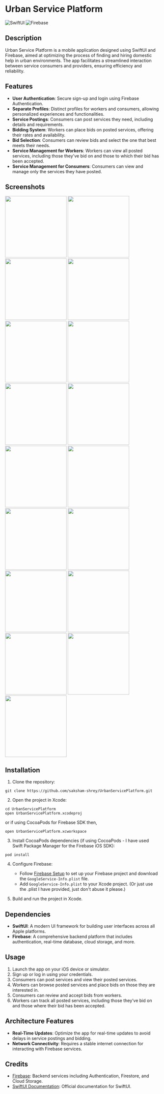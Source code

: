 # Urban Service Platform

![SwiftUI](https://img.shields.io/badge/SwiftUI-UI%20Framework-brightgreen)
![Firebase](https://img.shields.io/badge/Firebase-Backend%20Services-orange)

## Description

Urban Service Platform is a mobile application designed using SwiftUI and Firebase, aimed at optimizing the process of finding and hiring domestic help in urban environments. The app facilitates a streamlined interaction between service consumers and providers, ensuring efficiency and reliability.

## Features

- **User Authentication**: Secure sign-up and login using Firebase Authentication.
- **Separate Profiles**: Distinct profiles for workers and consumers, allowing personalized experiences and functionalities.
- **Service Postings**: Consumers can post services they need, including details and requirements.
- **Bidding System**: Workers can place bids on posted services, offering their rates and availability.
- **Bid Selection**: Consumers can review bids and select the one that best meets their needs.
- **Service Management for Workers**: Workers can view all posted services, including those they've bid on and those to which their bid has been accepted.
- **Service Management for Consumers**: Consumers can view and manage only the services they have posted.

## Screenshots

<img src="https://github.com/user-attachments/assets/a0cd99da-6938-4b00-9aaf-64a9cead6482" width="200">
<img src="https://github.com/user-attachments/assets/d95d85eb-5f08-47b2-ade4-b3a082da4ce5" width="200">
<img src="https://github.com/user-attachments/assets/f41f235a-b32f-479c-9dc8-89a9fb8cfdc0" width="200">
<img src="https://github.com/user-attachments/assets/9e0efa7b-838e-4859-838e-fc975940f432" width="200">
<img src="https://github.com/user-attachments/assets/10d43f00-5507-46cf-9fc9-dbfa054d6410" width="200">
<img src="https://github.com/user-attachments/assets/9ab0071d-943e-4611-958b-75b9262dadc2" width="200">
<img src="https://github.com/user-attachments/assets/80b4d180-b7cd-4872-bb55-5c36999018d2" width="200">
<img src="https://github.com/user-attachments/assets/3dd602fd-a861-4cd8-a7a4-debe2118999a" width="200">
<img src="https://github.com/user-attachments/assets/2169f0a7-7909-4bc3-82a6-5aac761245cc" width="200">
<img src="https://github.com/user-attachments/assets/62ce6347-2104-4804-9095-b4174d2fcb47" width="200">
<img src="https://github.com/user-attachments/assets/65d3eba7-fac9-4351-a734-a4e688bd8b63" width="200">
<img src="https://github.com/user-attachments/assets/790dcafc-68f6-49fb-9d6d-af05c5a389c2" width="200">
<img src="https://github.com/user-attachments/assets/80e499f3-d16e-4d51-bc4f-8133743f23a4" width="200">
<img src="https://github.com/user-attachments/assets/be76e03c-3fc6-47c2-a1bc-401f1b0f2f68" width="200">
<img src="https://github.com/user-attachments/assets/dac99516-43ef-4053-8598-05b50d59de9c" width="200">
<img src="https://github.com/user-attachments/assets/52a3b981-65c6-4265-b2b0-eb8e614a3020" width="200">
<img src="https://github.com/user-attachments/assets/dfcb732c-53d6-4617-90d3-7246a5fdfaa8" width="200">



## Installation

1. Clone the repository:

```
git clone https://github.com/saksham-shrey/UrbanServicePlatform.git
```

2. Open the project in Xcode:

```
cd UrbanServicePlatform
open UrbanServicePlatform.xcodeproj
```
or if using CocoaPods for Firebase SDK then, 
``` 
open UrbanServicePlatform.xcworkspace
```
3. Install CocoaPods dependencies (if using CocoaPods - I have used Swift Package Manager for the Firebase iOS SDK):

```
pod install
```

4. Configure Firebase:
   - Follow [Firebase Setup](https://firebase.google.com/docs/ios/setup) to set up your Firebase project and download the `GoogleService-Info.plist` file.
   - Add `GoogleService-Info.plist` to your Xcode project. (Or just use the .plist I have provided, just don't abuse it please.)

5. Build and run the project in Xcode.

## Dependencies

- **SwiftUI**: A modern UI framework for building user interfaces across all Apple platforms.
- **Firebase**: A comprehensive backend platform that includes authentication, real-time database, cloud storage, and more.

## Usage

1. Launch the app on your iOS device or simulator.
2. Sign up or log in using your credentials.
3. Consumers can post services and view their posted services.
4. Workers can browse posted services and place bids on those they are interested in.
5. Consumers can review and accept bids from workers.
6. Workers can track all posted services, including those they’ve bid on and those where their bid has been accepted.

## Architecture Features 

- **Real-Time Updates**: Optimize the app for real-time updates to avoid delays in service postings and bidding.
- **Network Connectivity**: Requires a stable internet connection for interacting with Firebase services.

## Credits

- [Firebase](https://firebase.google.com/): Backend services including Authentication, Firestore, and Cloud Storage.
- [SwiftUI Documentation](https://developer.apple.com/documentation/swiftui): Official documentation for SwiftUI.
